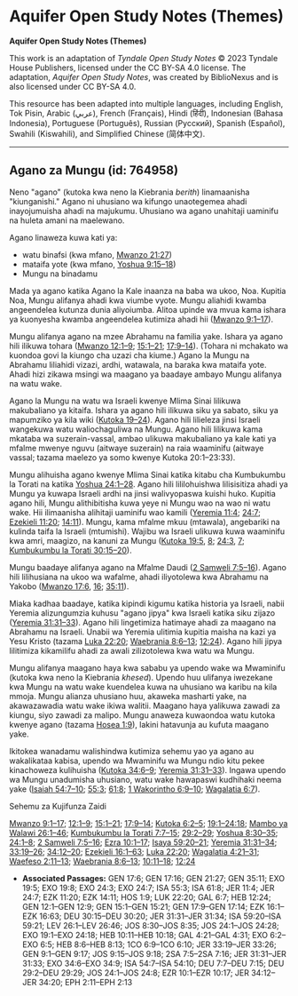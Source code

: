 # Aquifer Open Study Notes (Themes)

**Aquifer Open Study Notes (Themes)**

This work is an adaptation of *Tyndale Open Study Notes* © 2023 Tyndale House Publishers, licensed under the CC BY\-SA 4\.0 license. The adaptation, *Aquifer Open Study Notes*, was created by BiblioNexus and is also licensed under CC BY\-SA 4\.0\.

This resource has been adapted into multiple languages, including English, Tok Pisin, Arabic (عربي), French (Français), Hindi (हिंदी), Indonesian (Bahasa Indonesia), Portuguese (Português), Russian (Русский), Spanish (Español), Swahili (Kiswahili), and Simplified Chinese (简体中文).



--------------------------------

## Agano za Mungu (id: 764958)

Neno "agano" (kutoka kwa neno la Kiebrania *berith*) linamaanisha "kiunganishi." Agano ni uhusiano wa kifungo unaotegemea ahadi inayojumuisha ahadi na majukumu. Uhusiano wa agano unahitaji uaminifu na huleta amani na maelewano.

Agano linaweza kuwa kati ya:

* watu binafsi (kwa mfano, [Mwanzo 21:27](https://ref.ly/Gen21:27))
* mataifa yote (kwa mfano, [Yoshua 9:15–18](https://ref.ly/Josh9:15-Josh9:18))
* Mungu na binadamu

Mada ya agano katika Agano la Kale inaanza na baba wa ukoo, Noa. Kupitia Noa, Mungu alifanya ahadi kwa viumbe vyote. Mungu aliahidi kwamba angeendelea kutunza dunia aliyoiumba. Alitoa upinde wa mvua kama ishara ya kuonyesha kwamba angeendelea kutimiza ahadi hii ([Mwanzo 9:1–17](https://ref.ly/Gen9:1-Gen9:17)).

Mungu alifanya agano na mzee Abrahamu na familia yake. Ishara ya agano hili ilikuwa tohara ([Mwanzo 12:1–9](https://ref.ly/Gen12:1-Gen12:9); [15:1–21](https://ref.ly/Gen15:1-Gen15:21); [17:9–14](https://ref.ly/Gen17:9-Gen17:14)). (Tohara ni mchakato wa kuondoa govi la kiungo cha uzazi cha kiume.) Agano la Mungu na Abrahamu liliahidi vizazi, ardhi, watawala, na baraka kwa mataifa yote. Ahadi hizi zikawa msingi wa maagano ya baadaye ambayo Mungu alifanya na watu wake.

Agano la Mungu na watu wa Israeli kwenye Mlima Sinai lilikuwa makubaliano ya kitaifa. Ishara ya agano hili ilikuwa siku ya sabato, siku ya mapumziko ya kila wiki ([Kutoka 19–24](https://ref.ly/Exod19:1-Exod24:18)). Agano hili lilieleza jinsi Israeli wangekuwa watu waliochaguliwa na Mungu. Agano hili lilikuwa kama mkataba wa suzerain\-vassal, ambao ulikuwa makubaliano ya kale kati ya mfalme mwenye nguvu (aitwaye suzerain) na raia waaminifu (aitwaye vassal; tazama maelezo ya somo kwenye Kutoka 20:1–23:33).

Mungu alihuisha agano kwenye Mlima Sinai katika kitabu cha Kumbukumbu la Torati na katika [Yoshua 24:1–28](https://ref.ly/Josh24:1-Josh24:28). Agano hili lililohuishwa lilisisitiza ahadi ya Mungu ya kuwapa Israeli ardhi na jinsi walivyopaswa kuishi huko. Kupitia agano hili, Mungu alithibitisha kuwa yeye ni Mungu wao na wao ni watu wake. Hii ilimaanisha alihitaji uaminifu wao kamili ([Yeremia 11:4](https://ref.ly/Jer11:4); [24:7](https://ref.ly/Jer24:7); [Ezekieli 11:20](https://ref.ly/Ezek11:20); [14:11](https://ref.ly/Ezek14:11)). Mungu, kama mfalme mkuu (mtawala), angebariki na kulinda taifa la Israeli (mtumishi). Wajibu wa Israeli ulikuwa kuwa waaminifu kwa amri, maagizo, na kanuni za Mungu ([Kutoka 19:5](https://ref.ly/Exod19:5), [8](https://ref.ly/Exod19:8); [24:3](https://ref.ly/Exod24:3), [7](https://ref.ly/Exod24:7); [Kumbukumbu la Torati 30:15–20](https://ref.ly/Deut30:15-Deut30:20)).

Mungu baadaye alifanya agano na Mfalme Daudi ([2 Samweli 7:5–16](https://ref.ly/2Sam7:5-2Sam7:16)). Agano hili lilihusiana na ukoo wa wafalme, ahadi iliyotolewa kwa Abrahamu na Yakobo ([Mwanzo 17:6](https://ref.ly/Gen17:6), [16](https://ref.ly/Gen17:16); [35:11](https://ref.ly/Gen35:11)).

Miaka kadhaa baadaye, katika kipindi kigumu katika historia ya Israeli, nabii Yeremia alizungumzia kuhusu "agano jipya" kwa Israeli katika siku zijazo ([Yeremia 31:31–33](https://ref.ly/Jer31:31-Jer31:33)). Agano hili lingetimiza hatimaye ahadi za maagano na Abrahamu na Israeli. Unabii wa Yeremia ulitimia kupitia maisha na kazi ya Yesu Kristo (tazama [Luka 22:20](https://ref.ly/Luke22:20); [Waebrania 8:6–13](https://ref.ly/Heb8:6-Heb8:13); [12:24](https://ref.ly/Heb12:24)). Agano hili jipya lilitimiza kikamilifu ahadi za awali zilizotolewa kwa watu wa Mungu.

Mungu alifanya maagano haya kwa sababu ya upendo wake wa Mwaminifu (kutoka kwa neno la Kiebrania *khesed*). Upendo huu ulifanya iwezekane kwa Mungu na watu wake kuendelea kuwa na uhusiano wa karibu na kila mmoja. Mungu alianza uhusiano huu, akaweka masharti yake, na akawazawadia watu wake ikiwa walitii. Maagano haya yalikuwa zawadi za kiungu, siyo zawadi za malipo. Mungu anaweza kuwaondoa watu kutoka kwenye agano (tazama [Hosea 1:9](https://ref.ly/Hos1:9)), lakini hatavunja au kufuta maagano yake.

Ikitokea wanadamu walishindwa kutimiza sehemu yao ya agano au wakalikataa kabisa, upendo wa Mwaminifu wa Mungu ndio kitu pekee kinachoweza kulihuisha ([Kutoka 34:6–9](https://ref.ly/Exod34:6-Exod34:9); [Yeremia 31:31–33](https://ref.ly/Jer31:31-Jer31:33)). Ingawa upendo wa Mungu unadumisha uhusiano, watu wake hawapaswi kudhihaki neema yake ([Isaiah 54:7–10](https://ref.ly/Isa54:7-Isa54:10); [55:3](https://ref.ly/Isa55:3); [61:8](https://ref.ly/Isa61:8); [1 Wakorintho 6:9–10](https://ref.ly/1Cor6:9-1Cor6:10); [Wagalatia 6:7](https://ref.ly/Gal6:7)).

Sehemu za Kujifunza Zaidi

[Mwanzo 9:1–17](https://ref.ly/Gen9:1-Gen9:17); [12:1–9](https://ref.ly/Gen12:1-Gen12:9); [15:1–21](https://ref.ly/Gen15:1-Gen15:21); [17:9–14](https://ref.ly/Gen17:9-Gen17:14); [Kutoka 6:2–5](https://ref.ly/Exod6:2-Exod6:5); [19:1–24:18](https://ref.ly/Exod19:1-Exod24:18); [Mambo ya Walawi 26:1–46](https://ref.ly/Lev26:1-Lev26:46); [Kumbukumbu la Torati 7:7–15](https://ref.ly/Deut7:7-Deut7:15); [29:2–29](https://ref.ly/Deut29:2-Deut29:29); [Yoshua 8:30–35](https://ref.ly/Josh8:30-Josh8:35); [24:1–8](https://ref.ly/Josh24:1-Josh24:8); [2 Samweli 7:5–16](https://ref.ly/2Sam7:5-2Sam7:16); [Ezra 10:1–17](https://ref.ly/Ezra10:1-Ezra10:17); [Isaya 59:20–21](https://ref.ly/Isa59:20-Isa59:21); [Yeremia 31:31–34](https://ref.ly/Jer31:31-Jer31:34); [33:19–26](https://ref.ly/Jer33:19-Jer33:26); [34:12–20](https://ref.ly/Jer34:12-Jer34:20); [Ezekieli 16:1–63](https://ref.ly/Ezek16:1-Ezek16:63); [Luka 22:20](https://ref.ly/Luke22:20); [Wagalatia 4:21–31](https://ref.ly/Gal4:21-Gal4:31); [Waefeso 2:11–13](https://ref.ly/Eph2:11-Eph2:13); [Waebrania 8:6–13](https://ref.ly/Heb8:6-Heb8:13); [10:11–18](https://ref.ly/Heb10:11-Heb10:18); [12:24](https://ref.ly/Heb12:24)

* **Associated Passages:** GEN 17:6; GEN 17:16; GEN 21:27; GEN 35:11; EXO 19:5; EXO 19:8; EXO 24:3; EXO 24:7; ISA 55:3; ISA 61:8; JER 11:4; JER 24:7; EZK 11:20; EZK 14:11; HOS 1:9; LUK 22:20; GAL 6:7; HEB 12:24; GEN 12:1–GEN 12:9; GEN 15:1–GEN 15:21; GEN 17:9–GEN 17:14; EZK 16:1–EZK 16:63; DEU 30:15–DEU 30:20; JER 31:31–JER 31:34; ISA 59:20–ISA 59:21; LEV 26:1–LEV 26:46; JOS 8:30–JOS 8:35; JOS 24:1–JOS 24:28; EXO 19:1–EXO 24:18; HEB 10:11–HEB 10:18; GAL 4:21–GAL 4:31; EXO 6:2–EXO 6:5; HEB 8:6–HEB 8:13; 1CO 6:9–1CO 6:10; JER 33:19–JER 33:26; GEN 9:1–GEN 9:17; JOS 9:15–JOS 9:18; 2SA 7:5–2SA 7:16; JER 31:31–JER 31:33; EXO 34:6–EXO 34:9; ISA 54:7–ISA 54:10; DEU 7:7–DEU 7:15; DEU 29:2–DEU 29:29; JOS 24:1–JOS 24:8; EZR 10:1–EZR 10:17; JER 34:12–JER 34:20; EPH 2:11–EPH 2:13


